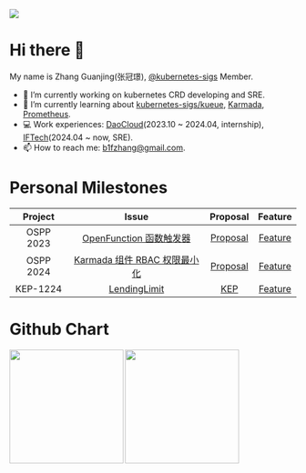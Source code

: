![](https://komarev.com/ghpvc/?username=B1F030)
# Hi there 👋
My name is Zhang Guanjing(张冠璟), [@kubernetes-sigs](https://github.com/kubernetes-sigs) Member.

- 🔭 I’m currently working on kubernetes CRD developing and SRE.
- 🌱 I’m currently learning about [kubernetes-sigs/kueue](https://github.com/kubernetes-sigs/kueue), [Karmada](https://github.com/karmada-io/karmada), [Prometheus](https://github.com/prometheus/prometheus).
- 💻 Work experiences: [DaoCloud](https://www.daocloud.io)(2023.10 ~ 2024.04, internship), [IFTech](https://iftech.io)(2024.04 ~ now, SRE).
- 📫 How to reach me: b1fzhang@gmail.com.

# Personal Milestones
|   Project   |                            Issue                             |                           Proposal                           |                           Feature                            |
| :---------: | :----------------------------------------------------------: | :----------------------------------------------------------: | :----------------------------------------------------------: |
|  OSPP 2023  | [OpenFunction 函数触发器](https://summer-ospp.ac.cn/2023/org/prodetail/236690243?lang=zh&list=pro) | [Proposal](https://github.com/OpenFunction/OpenFunction/blob/main/docs/proposals/20230726-integrate-keda-http-add-on.md) | [Feature](https://github.com/OpenFunction/OpenFunction/pull/483) |
|  OSPP 2024  | [Karmada 组件 RBAC 权限最小化](https://summer-ospp.ac.cn/2024/org/prodetail/245c40153?lang=zh&list=pro) | [Proposal](https://summer-ospp.ac.cn/2024/previewPdf/156) | [Feature](https://github.com/karmada-io/karmada/pull/5586) |
|  KEP-1224   | [LendingLimit](https://github.com/kubernetes-sigs/kueue/issues/1224) | [KEP](https://github.com/kubernetes-sigs/kueue/tree/main/keps/1224-lending-limit) | [Feature](https://github.com/kubernetes-sigs/kueue/pull/1385) |

# Github Chart
<div style="display: flex; gap: 3px;">
  <img height="200px" src="https://github-readme-stats-b1f030s-projects.vercel.app/api?username=B1F030&show_icons=true&theme=vue-dark&count_private=true&include_all_commits=true&hide_rank=true&hide=stars&card_width=200px"><img height="200px" src="https://github-readme-streak-stats-b1f030s-projects.vercel.app/?user=B1F030&theme=vue-dark&date_format=%5BY.%5Dn.j&exclude_days=Sun%2CSat&card_width=400px&card_height=100px">
<!--   <img height="200px" src="https://github-readme-stats-b1f030s-projects.vercel.app/api/top-langs/?username=B1F030&layout=donut&theme=vue-dark"> -->
</div>
<!--
**B1F030/B1F030** is a ✨ _special_ ✨ repository because its `README.md` (this file) appears on your GitHub profile.

Here are some ideas to get you started:

- 🔭 I’m currently working on ...
- 🌱 I’m currently learning ...
- 👯 I’m looking to collaborate on ...
- 🤔 I’m looking for help with ...
- 💬 Ask me about ...
- 📫 How to reach me: ...
- 😄 Pronouns: ...
- ⚡ Fun fact: ...
-->

